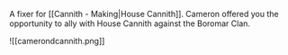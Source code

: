 A fixer for [[Cannith - Making|House Cannith]]. Cameron offered you the opportunity to ally with House Cannith against the Boromar Clan.

![[camerondcannith.png]]